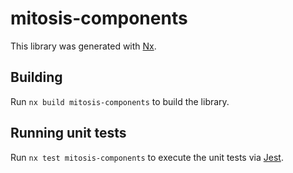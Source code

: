 # mitosis-components

This library was generated with [Nx](https://nx.dev).

## Building

Run `nx build mitosis-components` to build the library.

## Running unit tests

Run `nx test mitosis-components` to execute the unit tests via [Jest](https://jestjs.io).
